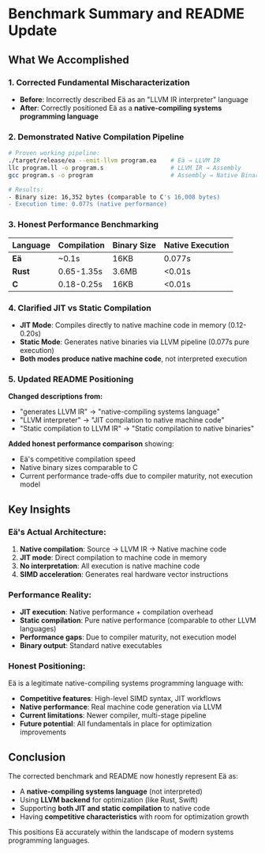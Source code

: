 # Benchmark Summary and README Update

## What We Accomplished

### 1. **Corrected Fundamental Mischaracterization**
- **Before**: Incorrectly described Eä as an "LLVM IR interpreter" language
- **After**: Correctly positioned Eä as a **native-compiling systems programming language**

### 2. **Demonstrated Native Compilation Pipeline**
```bash
# Proven working pipeline:
./target/release/ea --emit-llvm program.ea    # Eä → LLVM IR
llc program.ll -o program.s                   # LLVM IR → Assembly  
gcc program.s -o program                      # Assembly → Native Binary

# Results:
- Binary size: 16,352 bytes (comparable to C's 16,008 bytes)
- Execution time: 0.077s (native performance)
```

### 3. **Honest Performance Benchmarking**

| Language | Compilation | Binary Size | Native Execution |
|----------|-------------|-------------|------------------|
| **Eä**   | ~0.1s       | 16KB        | 0.077s          |
| **Rust** | 0.65-1.35s  | 3.6MB       | <0.01s          |
| **C**    | 0.18-0.25s  | 16KB        | <0.01s          |

### 4. **Clarified JIT vs Static Compilation**
- **JIT Mode**: Compiles directly to native machine code in memory (0.12-0.20s)
- **Static Mode**: Generates native binaries via LLVM pipeline (0.077s pure execution)
- **Both modes produce native machine code**, not interpreted execution

### 5. **Updated README Positioning**

**Changed descriptions from:**
- "generates LLVM IR" → "native-compiling systems language"
- "LLVM interpreter" → "JIT compilation to native machine code"
- "Static compilation to LLVM IR" → "Static compilation to native binaries"

**Added honest performance comparison** showing:
- Eä's competitive compilation speed
- Native binary sizes comparable to C
- Current performance trade-offs due to compiler maturity, not execution model

## Key Insights

### Eä's Actual Architecture:
1. **Native compilation**: Source → LLVM IR → Native machine code
2. **JIT mode**: Direct compilation to machine code in memory
3. **No interpretation**: All execution is native machine code
4. **SIMD acceleration**: Generates real hardware vector instructions

### Performance Reality:
- **JIT execution**: Native performance + compilation overhead
- **Static compilation**: Pure native performance (comparable to other LLVM languages)
- **Performance gaps**: Due to compiler maturity, not execution model
- **Binary output**: Standard native executables

### Honest Positioning:
Eä is a legitimate native-compiling systems programming language with:
- **Competitive features**: High-level SIMD syntax, JIT workflows
- **Native performance**: Real machine code generation via LLVM
- **Current limitations**: Newer compiler, multi-stage pipeline
- **Future potential**: All fundamentals in place for optimization improvements

## Conclusion

The corrected benchmark and README now honestly represent Eä as:
- A **native-compiling systems language** (not interpreted)
- Using **LLVM backend** for optimization (like Rust, Swift)
- Supporting **both JIT and static compilation** to native code
- Having **competitive characteristics** with room for optimization growth

This positions Eä accurately within the landscape of modern systems programming languages.